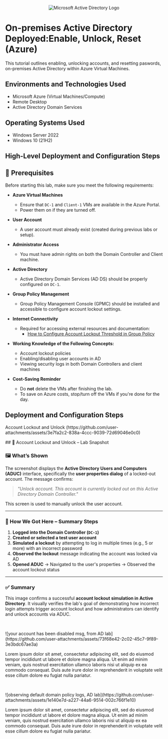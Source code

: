 <p align="center">
<img src="https://i.imgur.com/pU5A58S.png" alt="Microsoft Active Directory Logo"/>
</p>

<h1>On-premises Active Directory Deployed:Enable, Unlock, Reset (Azure)</h1>
This tutorial outlines enabling, unlocking accounts, and resetting paswords, on-premises Active Directory within Azure Virtual Machines.<br />

<h2>Environments and Technologies Used</h2>

- Microsoft Azure (Virtual Machines/Compute)
- Remote Desktop
- Active Directory Domain Services


<h2>Operating Systems Used </h2>

- Windows Server 2022
- Windows 10 (21H2)

<h2>High-Level Deployment and Configuration Steps</h2>

## 🔧 Prerequisites

Before starting this lab, make sure you meet the following requirements:

- **Azure Virtual Machines**
  - Ensure that `DC-1` and `Client-1` VMs are available in the Azure Portal.
  - Power them on if they are turned off.

- **User Account**
  - A user account must already exist (created during previous labs or setup).

- **Administrator Access**
  - You must have admin rights on both the Domain Controller and Client machine.

- **Active Directory**
  - Active Directory Domain Services (AD DS) should be properly configured on `DC-1`.

- **Group Policy Management**
  - Group Policy Management Console (GPMC) should be installed and accessible to configure account lockout settings.

- **Internet Connectivity**
  - Required for accessing external resources and documentation:
    - [How to Configure Account Lockout Threshold in Group Policy](#)
    

- **Working Knowledge of the Following Concepts:**
  - Account lockout policies
  - Enabling/disabling user accounts in AD
  - Viewing security logs in both Domain Controllers and client machines

- **Cost-Saving Reminder**
  - Do **not** delete the VMs after finishing the lab.
  - To save on Azure costs, stop/turn off the VMs if you're done for the day.

<h2>Deployment and Configuration Steps</h2>

<p>
Account Lockout and Unlock (https://github.com/user-attachments/assets/3e7fa2c2-838a-4ccc-9039-72d69046e0c0)

</p>
<p>
## 🔐 Account Lockout and Unlock – Lab Snapshot

### 🖼️ What’s Shown

The screenshot displays the **Active Directory Users and Computers (ADUC)** interface, specifically the **user properties dialog** of a locked-out account. The message confirms:

> _"Unlock account. This account is currently locked out on this Active Directory Domain Controller."_

This screen is used to manually unlock the user account.

---

### 🧭 How We Got Here – Summary Steps

1. **Logged into the Domain Controller (`DC-1`)**
2. **Created or selected a test user account**
3. **Simulated a lockout** by attempting to log in multiple times (e.g., 5 or more) with an incorrect password
4. **Observed the lockout** message indicating the account was locked via AD
5. **Opened ADUC** → Navigated to the user's properties → Observed the account lockout status

---

### ✅ Summary

This image confirms a successful **account lockout simulation in Active Directory**. It visually verifies the lab's goal of demonstrating how incorrect login attempts trigger account lockout and how administrators can identify and unlock accounts via ADUC.
</p>
<br />

<p>
![your account has been disabled msg, from AD lab](https://github.com/user-attachments/assets/73f68e42-2c02-45c7-9f89-3e3bdc67ae3a)

</p>
<p>
Lorem ipsum dolor sit amet, consectetur adipiscing elit, sed do eiusmod tempor incididunt ut labore et dolore magna aliqua. Ut enim ad minim veniam, quis nostrud exercitation ullamco laboris nisi ut aliquip ex ea commodo consequat. Duis aute irure dolor in reprehenderit in voluptate velit esse cillum dolore eu fugiat nulla pariatur.
</p>
<br />

<p>
![observing default domain policy logs, AD lab](https://github.com/user-attachments/assets/1e140e7d-a227-44a6-9514-002c766f1e10)

</p>
<p>
Lorem ipsum dolor sit amet, consectetur adipiscing elit, sed do eiusmod tempor incididunt ut labore et dolore magna aliqua. Ut enim ad minim veniam, quis nostrud exercitation ullamco laboris nisi ut aliquip ex ea commodo consequat. Duis aute irure dolor in reprehenderit in voluptate velit esse cillum dolore eu fugiat nulla pariatur.
</p>

